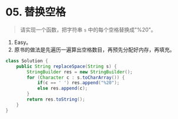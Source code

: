 # 05. 替换空格

> 请实现一个函数，把字符串 `s` 中的每个空格替换成"%20"。

1. Easy。
2. 原书的做法是先遍历一遍算出空格数目，再预先分配好内存，再填充。

```java
class Solution {
    public String replaceSpace(String s) {
        StringBuilder res = new StringBuilder();
        for (Character c : s.toCharArray()) {
            if(c == ' ') res.append("%20");
            else res.append(c);
        }
        return res.toString();
    }
}
```


